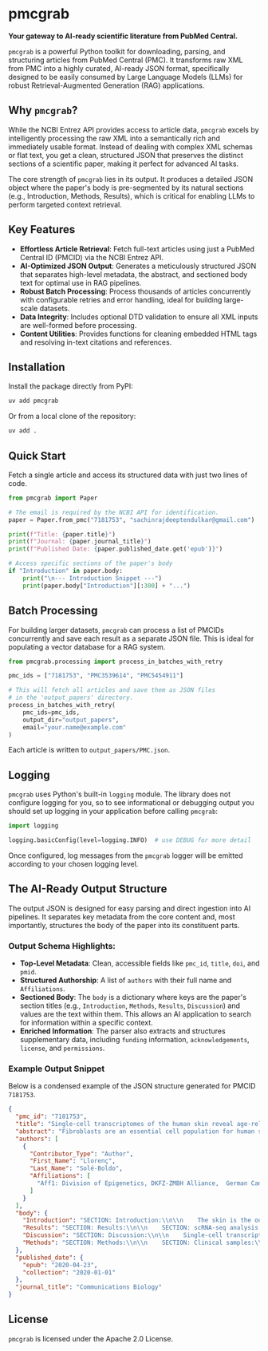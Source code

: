 # pmcgrab

**Your gateway to AI-ready scientific literature from PubMed Central.**

`pmcgrab` is a powerful Python toolkit for downloading, parsing, and structuring articles from PubMed Central (PMC). It transforms raw XML from PMC into a highly curated, AI-ready JSON format, specifically designed to be easily consumed by Large Language Models (LLMs) for robust Retrieval-Augmented Generation (RAG) applications.

## Why `pmcgrab`?

While the NCBI Entrez API provides access to article data, `pmcgrab` excels by intelligently processing the raw XML into a semantically rich and immediately usable format. Instead of dealing with complex XML schemas or flat text, you get a clean, structured JSON that preserves the distinct sections of a scientific paper, making it perfect for advanced AI tasks.

The core strength of `pmcgrab` lies in its output. It produces a detailed JSON object where the paper's body is pre-segmented by its natural sections (e.g., Introduction, Methods, Results), which is critical for enabling LLMs to perform targeted context retrieval.

## Key Features

- **Effortless Article Retrieval**: Fetch full-text articles using just a PubMed Central ID (PMCID) via the NCBI Entrez API.
- **AI-Optimized JSON Output**: Generates a meticulously structured JSON that separates high-level metadata, the abstract, and sectioned body text for optimal use in RAG pipelines.
- **Robust Batch Processing**: Process thousands of articles concurrently with configurable retries and error handling, ideal for building large-scale datasets.
- **Data Integrity**: Includes optional DTD validation to ensure all XML inputs are well-formed before processing.
- **Content Utilities**: Provides functions for cleaning embedded HTML tags and resolving in-text citations and references.

## Installation

Install the package directly from PyPI:

```bash
uv add pmcgrab
```

Or from a local clone of the repository:

```bash
uv add .
```

## Quick Start

Fetch a single article and access its structured data with just two lines of code.

```python
from pmcgrab import Paper

# The email is required by the NCBI API for identification.
paper = Paper.from_pmc("7181753", "sachinrajdeeptendulkar@gmail.com")

print(f"Title: {paper.title}")
print(f"Journal: {paper.journal_title}")
print(f"Published Date: {paper.published_date.get('epub')}")

# Access specific sections of the paper's body
if "Introduction" in paper.body:
    print("\n--- Introduction Snippet ---")
    print(paper.body["Introduction"][:300] + "...")
```

## Batch Processing

For building larger datasets, `pmcgrab` can process a list of PMCIDs concurrently and save each result as a separate JSON file. This is ideal for populating a vector database for a RAG system.

```python
from pmcgrab.processing import process_in_batches_with_retry

pmc_ids = ["7181753", "PMC3539614", "PMC5454911"]

# This will fetch all articles and save them as JSON files
# in the 'output_papers' directory.
process_in_batches_with_retry(
    pmc_ids=pmc_ids,
    output_dir="output_papers",
    email="your.name@example.com"
)
```

Each article is written to `output_papers/PMC.json`.

## Logging

`pmcgrab` uses Python's built-in `logging` module. The library does not
configure logging for you, so to see informational or debugging output
you should set up logging in your application before calling `pmcgrab`:

```python
import logging

logging.basicConfig(level=logging.INFO)  # use DEBUG for more detail
```

Once configured, log messages from the `pmcgrab` logger will be emitted
according to your chosen logging level.

## The AI-Ready Output Structure

The output JSON is designed for easy parsing and direct ingestion into AI pipelines. It separates key metadata from the core content and, most importantly, structures the body of the paper into its constituent parts.

### Output Schema Highlights:

- **Top-Level Metadata**: Clean, accessible fields like `pmc_id`, `title`, `doi`, and `pmid`.
- **Structured Authorship**: A list of `authors` with their full name and `Affiliations`.
- **Sectioned Body**: The `body` is a dictionary where keys are the paper's section titles (e.g., `Introduction`, `Methods`, `Results`, `Discussion`) and values are the text within them. This allows an AI application to search for information within a specific context.
- **Enriched Information**: The parser also extracts and structures supplementary data, including `funding` information, `acknowledgements`, `license`, and `permissions`.

### Example Output Snippet

Below is a condensed example of the JSON structure generated for PMCID `7181753`.

```json
{
  "pmc_id": "7181753",
  "title": "Single-cell transcriptomes of the human skin reveal age-related loss of fibroblast priming",
  "abstract": "Fibroblasts are an essential cell population for human skin architecture and function. While fibroblast heterogeneity is well established, this phenomenon has not been analyzed systematically yet...",
  "authors": [
    {
      "Contributor_Type": "Author",
      "First_Name": "Llorenç",
      "Last_Name": "Solé-Boldo",
      "Affiliations": [
        "Aff1: Division of Epigenetics, DKFZ-ZMBH Alliance,  German Cancer Research Center, 69120 Heidelberg, Germany"
      ]
    }
  ],
  "body": {
    "Introduction": "SECTION: Introduction:\\n\\n    The skin is the outermost protective barrier of the organism and comprises two main layers, the epidermis and the dermis...",
    "Results": "SECTION: Results:\\n\\n    SECTION: scRNA-seq analysis of sun-protected human skin:\\n\\n        The anatomy of the skin can vary considerably depending on a number of endogenous and environmental factors...",
    "Discussion": "SECTION: Discussion:\\n\\n    Single-cell transcriptomics currently represents the most effective method to define cell populations in a given tissue...",
    "Methods": "SECTION: Methods:\\n\\n    SECTION: Clinical samples:\\n\\n        Skin specimens for single-cell RNA sequencing (see Supplementary Table 1) were obtained from patients undergoing routine surgery..."
  },
  "published_date": {
    "epub": "2020-04-23",
    "collection": "2020-01-01"
  },
  "journal_title": "Communications Biology"
}
```

## License

`pmcgrab` is licensed under the Apache 2.0 License.
